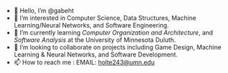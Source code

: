 - 👋 Hello, I’m @gabeht
- 👀 I’m interested in Computer Science, Data Structures, Machine Learning/Neural Networks, and Software Engineering.
- 🌱 I’m currently learning *Computer Organization and Architecture*, and *Software Analysis* at the University of Minnesota Duluth.
- 💞️ I’m looking to collaborate on projects including Game Design, Machine Learning & Neural Networks, and Software Development.
- 📫 How to reach me :
  EMAIL: holte243@umn.edu
  

<!---
gabeht/gabeht is a ✨ special ✨ repository because its `README.md` (this file) appears on your GitHub profile.
You can click the Preview link to take a look at your changes.
--->
